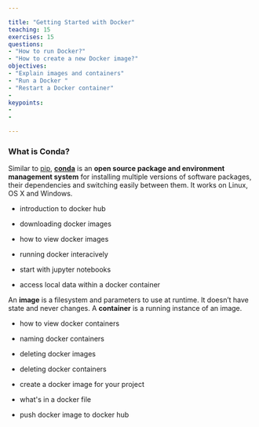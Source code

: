 ```yaml
---

title: "Getting Started with Docker"
teaching: 15
exercises: 15
questions:
- "How to run Docker?"
- "How to create a new Docker image?"
objectives:
- "Explain images and containers"
- "Run a Docker "
- "Restart a Docker container"
-
keypoints:
-
-

---
```


### What is Conda?
Similar to [pip](https://pypi.python.org/pypi/pip), [**conda**](http://conda.pydata.org/docs/) is an **open source package and environment management system** for installing multiple versions of software packages, their dependencies and switching easily between them. It works on Linux, OS X and Windows.

- introduction to docker hub
- downloading docker images
- how to view docker images


- running docker interacively
- start with jupyter notebooks
- access local data within a docker container


An **image** is a filesystem and parameters to use at runtime. It doesn’t have state and never changes. A **container** is a running instance of an image.

- how to view docker containers
- naming docker containers
- deleting docker images
- deleting docker containers


- create a docker image for your project
- what's in a docker file
- push docker image to docker hub

